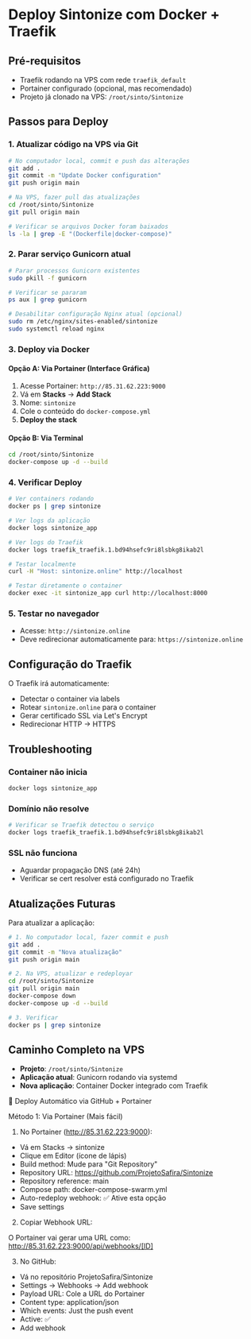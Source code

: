 # Deploy Sintonize com Docker + Traefik

## Pré-requisitos
- Traefik rodando na VPS com rede `traefik_default`
- Portainer configurado (opcional, mas recomendado)
- Projeto já clonado na VPS: `/root/sinto/Sintonize`

## Passos para Deploy

### 1. Atualizar código na VPS via Git
```bash
# No computador local, commit e push das alterações
git add .
git commit -m "Update Docker configuration"
git push origin main

# Na VPS, fazer pull das atualizações
cd /root/sinto/Sintonize
git pull origin main

# Verificar se arquivos Docker foram baixados
ls -la | grep -E "(Dockerfile|docker-compose)"
```

### 2. Parar serviço Gunicorn atual
```bash
# Parar processos Gunicorn existentes
sudo pkill -f gunicorn

# Verificar se pararam
ps aux | grep gunicorn

# Desabilitar configuração Nginx atual (opcional)
sudo rm /etc/nginx/sites-enabled/sintonize
sudo systemctl reload nginx
```

### 3. Deploy via Docker

#### Opção A: Via Portainer (Interface Gráfica)
1. Acesse Portainer: `http://85.31.62.223:9000`
2. Vá em **Stacks** → **Add Stack**
3. Nome: `sintonize`
4. Cole o conteúdo do `docker-compose.yml`
5. **Deploy the stack**

#### Opção B: Via Terminal
```bash
cd /root/sinto/Sintonize
docker-compose up -d --build
```

### 4. Verificar Deploy
```bash
# Ver containers rodando
docker ps | grep sintonize

# Ver logs da aplicação
docker logs sintonize_app

# Ver logs do Traefik
docker logs traefik_traefik.1.bd94hsefc9ri8lsbkg8ikab2l

# Testar localmente
curl -H "Host: sintonize.online" http://localhost

# Testar diretamente o container
docker exec -it sintonize_app curl http://localhost:8000
```

### 5. Testar no navegador
- Acesse: `http://sintonize.online`
- Deve redirecionar automaticamente para: `https://sintonize.online`

## Configuração do Traefik

O Traefik irá automaticamente:
- Detectar o container via labels
- Rotear `sintonize.online` para o container
- Gerar certificado SSL via Let's Encrypt
- Redirecionar HTTP → HTTPS

## Troubleshooting

### Container não inicia
```bash
docker logs sintonize_app
```

### Domínio não resolve
```bash
# Verificar se Traefik detectou o serviço
docker logs traefik_traefik.1.bd94hsefc9ri8lsbkg8ikab2l
```

### SSL não funciona
- Aguardar propagação DNS (até 24h)
- Verificar se cert resolver está configurado no Traefik

## Atualizações Futuras

Para atualizar a aplicação:
```bash
# 1. No computador local, fazer commit e push
git add .
git commit -m "Nova atualização"
git push origin main

# 2. Na VPS, atualizar e redeployar
cd /root/sinto/Sintonize
git pull origin main
docker-compose down
docker-compose up -d --build

# 3. Verificar
docker ps | grep sintonize
```

## Caminho Completo na VPS
- **Projeto**: `/root/sinto/Sintonize`
- **Aplicação atual**: Gunicorn rodando via systemd
- **Nova aplicação**: Container Docker integrado com Traefik


🚀 Deploy Automático via GitHub + Portainer

  Método 1: Via Portainer (Mais fácil)

  1. No Portainer (http://85.31.62.223:9000):

  - Vá em Stacks → sintonize
  - Clique em Editor (ícone de lápis)
  - Build method: Mude para "Git Repository"
  - Repository URL: https://github.com/ProjetoSafira/Sintonize
  - Repository reference: main
  - Compose path: docker-compose-swarm.yml
  - Auto-redeploy webhook: ✅ Ative esta opção
  - Save settings

  2. Copiar Webhook URL:

  O Portainer vai gerar uma URL como:
  http://85.31.62.223:9000/api/webhooks/[ID]

  3. No GitHub:

  - Vá no repositório ProjetoSafira/Sintonize
  - Settings → Webhooks → Add webhook
  - Payload URL: Cole a URL do Portainer
  - Content type: application/json
  - Which events: Just the push event
  - Active: ✅
  - Add webhook
